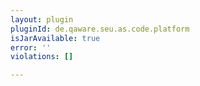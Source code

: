 ```yaml
---
layout: plugin
pluginId: de.qaware.seu.as.code.platform
isJarAvailable: true
error: ''
violations: []

---
```

